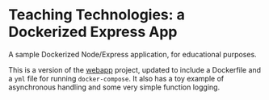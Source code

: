 # Teaching Technologies: a Dockerized Express App

A sample Dockerized Node/Express application, for educational purposes.

This is a version of the [webapp](https://github.com/adamvinueza/webapp)
project, updated to include a Dockerfile and a `yml` file for running
`docker-compose`. It also has a toy example of asynchronous handling and some
very simple function logging.

